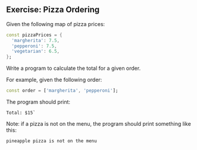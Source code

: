 ## Exercise: Pizza Ordering

Given the following map of pizza prices:

```dart
const pizzaPrices = {
  'margherita': 7.5,
  'pepperoni': 7.5,
  'vegetarian': 6.5,
};
```

Write a program to calculate the total for a given order.

For example, given the following order:

```dart
const order = ['margherita', 'pepperoni'];
```

The program should print:

```
Total: $15`
```

Note: if a pizza is not on the menu, the program should print something like this:

```
pineapple pizza is not on the menu
```
